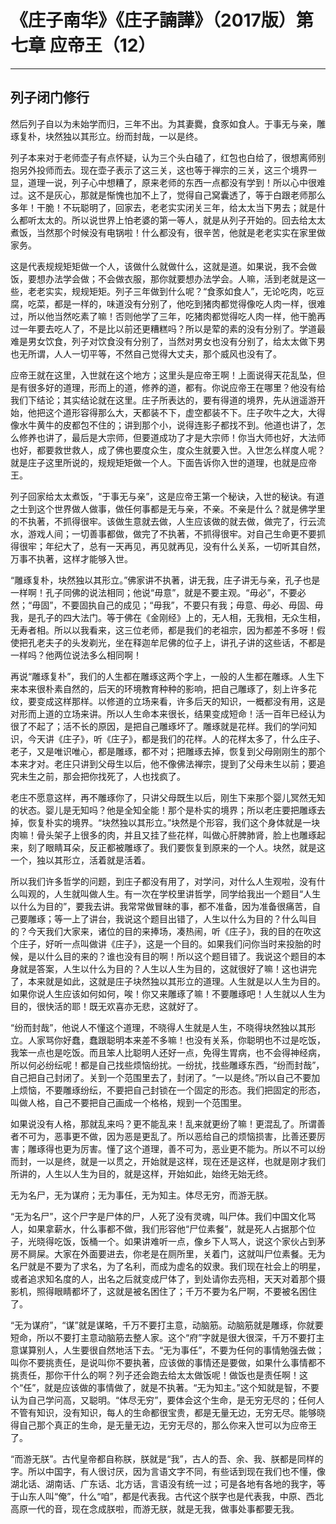 # 《庄子南华》《庄子諵譁》（2017版）第七章 应帝王（12）

------

## 列子闭门修行

然后列子自以为未始学而归，三年不出。为其妻爨，食豕如食人。于事无与亲，雕琢复朴，块然独以其形立。纷而封哉，一以是终。

列子本来对于老师壶子有点怀疑，认为三个头白磕了，红包也白给了，很想离师别抱另外投师而去。现在壶子表示了这三关，这也等于禅宗的三关，这三个境界一显，道理一说，列子心中想糟了，原来老师的东西一点都没有学到！所以心中很难过。这不是灰心，那就是惭愧也加不上了，觉得自己窝囊透了，等于白跟老师那么多年！干脆！不玩聪明了，回家去，老老实实闭关三年，给太太当下男去；就是什么都听太太的。所以说世界上怕老婆的第一等人，就是从列子开始的。回去给太太煮饭，当然那个时候没有电锅啦！什么都没有，很辛苦，他就是老老实实在家里做家务。

这是代表规规矩矩做一个人，该做什么就做什么，这就是道。如果说，我不会做饭，要想办法学会做；不会做衣服，那你就要想办法学会。人嘛，活到老就是这一些，老老实实，规规矩矩。列子三年做到什么呢？“食豕如食人”，无论吃肉，吃豆腐，吃菜，都是一样的，味道没有分别了，他吃到猪肉都觉得像吃人肉一样，很难过，所以他当然吃素了嘛！否则他学了三年，吃猪肉都觉得吃人肉一样，他干脆再过一年要去吃人了，不是比以前还更糟糕吗？所以是荤的素的没有分别了。学道最难是男女饮食，列子对饮食没有分别了，当然对男女也没有分别了，给太太做下男也无所谓，人人一切平等，不然自己觉得大丈夫，那个威风也没有了。

应帝王就在这里，入世就在这个地方；这里头是应帝王啊！上面说得天花乱坠，但是有很多好的道理，形而上的道，修养的道，都有。你说应帝王在哪里？他没有给我们下结论；其实结论就在这里。庄子所表达的，要有得道的境界，先从逍遥游开始，他把这个道形容得那么大，天都装不下，虚空都装不下。庄子吹牛之大，大得像水牛黄牛的皮都包不住的；讲到那个小，说得连影子都找不到。他道也讲了，怎么修养也讲了，最后是大宗师，但要道成功了才是大宗师！你当大师也好，大法师也好，都要救世救人，成了佛也要度众生，度众生就要入世。入世怎么样度人呢？就是庄子这里所说的，规规矩矩做一个人。下面告诉你入世的道理，也就是应帝王。

列子回家给太太煮饭，“于事无与亲”，这是应帝王第一个秘诀，入世的秘诀。有道之士到这个世界做人做事，做任何事都是无与亲，不亲。不亲是什么？就是佛学里的不执著，不抓得很牢。该做生意就去做，人生应该做的就去做，做完了，行云流水，游戏人间；一切善事都做，做完了不执著，不抓得很牢。对自己生命更不要抓得很牢；年纪大了，总有一天再见，再见就再见，没有什么关系，一切听其自然，万事不执著，这样才能够入世。

“雕琢复朴，块然独以其形立。”佛家讲不执著，讲无我，庄子讲无与亲，孔子也是一样啊！孔子同佛的说法相同；他说“毋意”，就是不要主观。“毋必”，不要必然；“毋固”，不要固执自己的成见；“毋我”，不要只有我；毋意、毋必、毋固、毋我，是孔子的四大法门。等于佛在《金刚经》上的，无人相，无我相，无众生相，无寿者相。所以以我看来，这三位老师，都是我们的老祖宗，因为都差不多呀！假使把孔老夫子的头发剃光，坐在释迦牟尼佛的位子上，讲孔子讲的这些话，不都是一样吗？他两位说法多么相同啊！

再说“雕琢复朴”，我们的人生都在雕琢这两个字上，一般的人生都在雕琢。人生下来本来很朴素自然的，后天的环境教育种种的影响，把自己雕琢了，刻上许多花纹，要变成这样那样。以修道的立场来看，许多后天的知识，一概都没有用，这是对形而上道的立场来讲。所以人生命本来很长，结果变成短命！活一百年已经认为很了不起了；活不长的原因，是把自己雕琢坏了。雕琢就是花样。我们的学问知识，今天讲《庄子》，听《庄子》，都是我们的花样。人的花样太多了，什么庄子、老子，又是唯识唯心，都是雕琢，都不对；把雕琢去掉，恢复到父母刚刚生的那个本来才对。老庄只讲到父母生以后，他不像佛法禅宗，提到了父母未生以前；要追究未生之前，那会把你找死了，人也找疯了。

老庄不愿意这样，再不雕琢你了，只讲父母既生以后，刚生下来那个婴儿冥然无知的状态。婴儿是无知吗？他是全知全能！那个是朴实的境界；所以老庄要把雕琢去掉，恢复朴实的境界。“块然独以其形立。”块然是个形容，我们这个身体就是一块肉嘛！骨头架子上很多的肉，并且又挂了些花样，叫做心肝脾肺肾，脸上也雕琢起来，刻了眼睛耳朵，反正都被雕琢了。我们要恢复到原来的一个人。块然，就是这一个，独以其形立，活着就是活着。

所以我们许多哲学的问题，到庄子都没有用了，对学问，对什么人生观啦，没有什么叫观的，人生就叫做人生。有一次在学校里讲哲学，同学给我出一个题目“人生以什么为目的”，要我去讲。我常常做冒昧的事，都不准备，因为准备很痛苦，自己要雕琢；等一上了讲台，我说这个题目出错了，人生以什么为目的？什么叫目的？今天我们大家来，诸位的目的来捧场，凑热闹，听《庄子》，我的目的在吹这个庄子，好听一点叫做讲《庄子》，这是一个目的。如果我们问你当时来投胎的时候，是以什么目的来的？谁也没有目的啊！所以这个题目错了。我说这个题目的本身就是答案，人生以什么为目的？人生以人生为目的，这就很好了嘛！这也讲完了，本来就是如此，这就是庄子块然独以其形立的道理。人生就是以人生为目的。如果你说人生应该如何如何，唉！你又来雕琢了嘛！不要雕琢吧！人生就以人生为目的，很快活的耶！既无欢喜亦无悲，这就好了。

“纷而封哉”，他说人不懂这个道理，不晓得人生就是人生，不晓得块然独以其形立。人家骂你好蠢，蠢跟聪明本来差不多嘛！也没有关系，你聪明也不过是吃饭，我笨一点也是吃饭。而且笨人比聪明人还好一点，免得生胃病，也不会得神经病，所以何必纷纭呢！都是自己找些烦恼纷扰。一纷扰，找些雕琢东西，“纷而封哉”，自己把自己封闭了。关到一个范围里去了，封闭了。“一以是终。”所以自己不要加上烦恼，不要雕琢纷纭，不要把自己封锁在一个固定的形态。我们把固定的形态，叫做人格，自己不要把自己画成一个格格，规到一个范围里。

如果说没有人格，那就乱来吗？更不能乱来！乱来就更纷了嘛！更混乱了。所谓善者不可为，恶事更不做，因为恶是更乱了。所以恶给自己的烦恼损害，比善还要厉害；雕琢得也更为厉害。懂了这个道理，善不可为，恶业更不能为。所以不可以纷而封，一以是终，就是一以贯之，开始就是这样，现在还是这样，也就是刚才我们所讲的，人生以人生为目的，就是这样，开始如此，始终无始无终。

无为名尸，无为谋府；无为事任，无为知主。体尽无穷，而游无朕。

“无为名尸”，这个尸字是尸体的尸，人死了没有灵魂，叫尸体。我们中国文化骂人，如果拿薪水，什么事都不做，我们形容他“尸位素餐”，就是死人占据那个位子，光晓得吃饭，饭桶一个。如果讲难听一点，像乡下人骂人，说这个家伙占到茅房不屙屎。大家在外面要进去，你老是在厕所里，关着门，这就叫尸位素餐。无为名尸就是不要为了求名，为了名利，而成为虚名的奴隶。我们现在社会上的明星，或者追求知名度的人，出名之后就变成尸体了，到处请你去亮相，天天对着那个摄影机，照得眼睛都坏了，这就是被名困住了；千万不要为名尸啊，不要被名困住了。

“无为谋府”，“谋”就是谋略，千万不要打主意，动脑筋。动脑筋就是雕琢，你就要短命，所以不要打主意动脑筋去整人家。这个“府”字就是很大很深，千万不要打主意谋算别人，人生要很自然地活下去。“无为事任”，不要为任何的事情勉强去做；叫你不要挑责任，是说叫你不要执著，应该做的事情还是要做，如果什么事情都不挑责任，那你干什么的啊？列子还会跑去给太太做饭呢！做饭也是责任啊！这个“任”，就是应该做的事情做了，就是不执著。“无为知主。”这个知就是智，不要认为自己学问高，又聪明。“体尽无穷”，要体会这个生命，是无穷无尽的；任何人不管有知识，没有知识，每人的生命都很宝贵，都是无量无边，无穷无尽。能够晓得自己那个真正的生命，是无量无边，无穷无尽的，那么你来入世可以为应帝王了。

“而游无朕”。古代皇帝都自称朕，朕就是“我”，古人的吾、余、我、朕都是同样的字。所以中国字，有人很讨厌，因为言语文字不同，有些话到现在我们也不懂，像湖北话、湖南话、广东话、北方话，言语没有统一过；可是各地有各地的我字，等于山东人叫“俺”，什么“咱”，都是代表我。古代这个朕字也是代表我，中原、西北高原一代的音，现在念成朕啦，而游无朕，就是无我，做事处事都要无我。